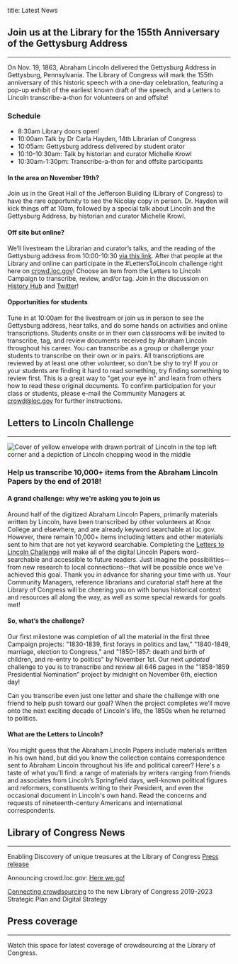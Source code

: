 title: Latest News

## Join us at the Library for the 155th Anniversary of the Gettysburg Address
---
 
On Nov. 19, 1863, Abraham Lincoln delivered the Gettysburg Address in Gettysburg, Pennsylvania. The Library of Congress will mark the 155th anniversary of this historic speech with a one-day celebration, featuring a pop-up exhibit of the earliest known draft of the speech, and a Letters to Lincoln transcribe-a-thon for volunteers on and offsite!

### Schedule
- 8:30am Library doors open!
- 10:00am Talk by Dr Carla Hayden, 14th Librarian of Congress
- 10:05am: Gettysburg address delivered by student orator 
- 10:10-10:30am: Talk by historian and curator Michelle Krowl
- 10:30am-1:30pm: Transcribe-a-thon for and offsite participants

#### In the area on November 19th?
Join us in the Great Hall of the Jefferson Building (Library of Congress) to have the rare opportunity to see the Nicolay copy in person. Dr. Hayden will kick things off at 10am, followed by a special talk about Lincoln and the Gettysburg Address, by historian and curator Michelle Krowl.

#### Off site but online?
We’ll livestream the Librarian and curator’s talks, and the reading of the Gettysburg address from 10:00-10:30 [via this link](https://www.youtube.com/loc). After that people at the Library and online can participate in the #LettersToLincoln challenge right here on [crowd.loc.gov](/campaigns/letters-to-lincoln/)! Choose an item from the Letters to Lincoln Campaign to transcribe, review, and/or tag. Join in the discussion on [History Hub](https://historyhub.history.gov/community/crowd-loc) and [Twitter](https://twitter.com/Crowd_LOC)!  

#### Opportunities for students
Tune in at 10:00am for the livestream or join us in person to see the Gettysburg address, hear talks, and do some hands on activities and online transcriptions. Students onsite or in their own classrooms will be invited to transcribe, tag, and review documents received by Abraham Lincoln throughout his career. You can transcribe as a group or challenge your students to transcribe on their own or in pairs. All transcriptions are reviewed by at least one other volunteer, so don't be shy to try! If you or your students are finding it hard to read something, try finding something to review first. This is a great way to "get your eye in" and learn from others how to read these original documents. 
To confirm participation for your class or students, please e-mail the Community Managers at crowd@loc.gov for further instructions.


## Letters to Lincoln Challenge 
---

![Cover of yellow envelope with drawn portrait of Lincoln in the top left corner and a depiction of Lincoln chopping wood in the middle](/static/img/LincolnCampaign.jpg)

### Help us transcribe 10,000+ items from the Abraham Lincoln Papers by the end of 2018!

#### A grand challenge: why we're asking you to join us
Around half of the digitized Abraham Lincoln Papers, primarily materials written by Lincoln, have been transcribed by other volunteers at Knox College and elsewhere, and are already keyword searchable at loc.gov. However, there remain 10,000+ items including letters and other materials sent to him that are not yet keyword searchable. Completing the [Letters to Lincoln Challenge](https://crowd.loc.gov/campaigns/letters-to-lincoln/) will make all of the digital Lincoln Papers word-searchable and accessible to future readers. Just imagine the possibilities--from new research to local connections--that will be possible once we've achieved this goal. Thank you in advance for sharing your time with us. Your Community Managers, reference librarians and curatorial staff here at the Library of Congress will be cheering you on with bonus historical context and resources all along the way, as well as some special rewards for goals met!

#### So, what’s the challenge? 
Our first milestone was completion of all the material in the first three Campaign projects: "1830-1839, first forays in politics and law," "1840-1849, marriage, election to Congress," and "1850-1857: death and birth of children, and re-entry to politics" by November 1st. Our next *updated* challenge to you is to transcribe and review all 646 pages in the "1858-1859 Presidential Nomination" project by midnight on November 6th, election day! 

Can you transcribe even just one letter and share the challenge with one friend to help push toward our goal?  When the project completes we’ll move onto the next exciting decade of Lincoln's life, the 1850s when he returned to politics.

#### What are the Letters to Lincoln?
You might guess that the Abraham Lincoln Papers include materials written in his own hand, but did you know the collection contains correspondence sent to Abraham Lincoln throughout his life and political career? Here's a taste of what you'll find: a range of materials by writers ranging from friends and associates from Lincoln’s Springfield days, well-known political figures and reformers, constituents writing to their President, and even the occasional document in Lincoln's own hand. Read the concerns and requests of nineteenth-century Americans and international correspondents. 


## Library of Congress News 
---
Enabling Discovery of unique treasures at the Library of Congress [Press release](https://www.loc.gov/item/prn-18-134/crowdsourcing-tool-enables-discovery-of-unique-treasures-at-the-library-of-congress/2018-10-24/)

Announcing crowd.loc.gov: [Here we go!](https://blogs.loc.gov/thesignal/2018/10/lets-go-explore-transcribe-and-tag-at-crowd-loc-gov/)

[Connecting crowdsourcing](https://blogs.loc.gov/thesignal/2018/10/new-strategy-new-crowd-new-team/) to the new Library of Congress 2019-2023 Strategic Plan and Digital Strategy


## Press coverage
---
Watch this space for latest coverage of crowdsourcing at the Library of Congress. 
